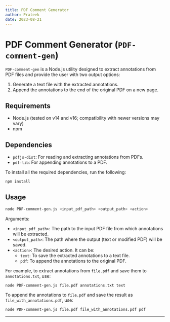 ```yaml
---
title: PDF Comment Generator
author: Prateek
date: 2023-08-21
---
```


# PDF Comment Generator (`PDF-comment-gen`)

`PDF-comment-gen` is a Node.js utility designed to extract annotations from PDF files and provide the user with two output options:

1. Generate a text file with the extracted annotations.
2. Append the annotations to the end of the original PDF on a new page.

## Requirements

- Node.js (tested on v14 and v16; compatibility with newer versions may vary)
- npm

## Dependencies

- `pdfjs-dist`: For reading and extracting annotations from PDFs.
- `pdf-lib`: For appending annotations to a PDF.

To install all the required dependencies, run the following:

```bash
npm install
```

## Usage

```bash
node PDF-comment-gen.js <input_pdf_path> <output_path> <action>
```

Arguments:

- `<input_pdf_path>`: The path to the input PDF file from which annotations will be extracted.
- `<output_path>`: The path where the output (text or modified PDF) will be saved.
- `<action>`: The desired action. It can be:
  - `text`: To save the extracted annotations to a text file.
  - `pdf`: To append the annotations to the original PDF.

For example, to extract annotations from `file.pdf` and save them to `annotations.txt`, use:

```bash
node PDF-comment-gen.js file.pdf annotations.txt text
```

To append the annotations to `file.pdf` and save the result as `file_with_annotations.pdf`, use:

```bash
node PDF-comment-gen.js file.pdf file_with_annotations.pdf pdf
```

---
